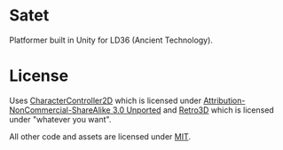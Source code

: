 # Satet

Platformer built in Unity for LD36 (Ancient Technology).

# License

Uses [CharacterController2D](https://github.com/prime31/CharacterController2D) which is licensed under [Attribution-NonCommercial-ShareAlike 3.0 Unported](https://creativecommons.org/licenses/by-nc-sa/3.0/legalcode) and [Retro3D](https://github.com/keijiro/Retro3D) which is licensed under "whatever you want".

All other code and assets are licensed under [MIT](https://opensource.org/licenses/MIT).
